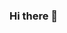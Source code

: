### Hi there 👋

<!--
**nileshkokane01/nileshkokane01** is a ✨ _special_ ✨ repository because its `README.md` (this file) appears on your GitHub profile.

Here are some ideas to get you started:

- 🔭 I’m currently working on Machine learning in computer vision applications
- 🌱 I’m currently learning Multi-modal learning and LLM's
- 👯 I’m looking to collaborate on open source projects.
- 🤔 I’m looking for help with providing me a platform to demonstrate my skills and earn a research oriented job
- 💬 Ask me about 
- 📫 How to reach me: nilesh.kokane360@gmail.com
- 😄 Pronouns: He/Him

